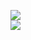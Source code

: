 [![](https://img.shields.io/badge/Made%20With-Github%20Spray-lightgrey.svg?style=for-the-badge&logo=github)](https://github.com/Annihil/github-spray#20815)  
[![](https://i.imgur.com/2DrTn0Z.gif)](https://github.com/Annihil/github-spray)